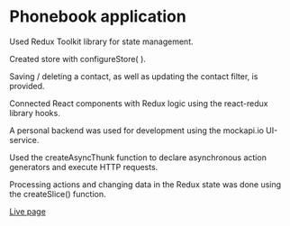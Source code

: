 # Phonebook application

Used Redux Toolkit library for state management.

Created store with configureStore( ).

Saving / deleting a contact, as well as updating the contact filter, is
provided.

Connected React components with Redux logic using the react-redux library hooks.

A personal backend was used for development using the mockapi.io UI-service.

Used the createAsyncThunk function to declare asynchronous action generators and
execute HTTP requests.

Processing actions and changing data in the Redux state was done using the
createSlice() function.

[Live page](https://aripluss.github.io/goit-react-hw-07-phonebook/)
